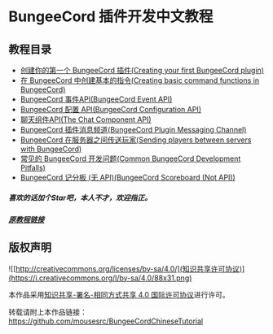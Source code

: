 # BungeeCord 插件开发中文教程
## 教程目录
- [创建你的第一个 BungeeCord 插件(Creating your first BungeeCord plugin)](https://github.com/mousesrc/BungeeCordChineseTutorial/wiki/%E5%88%9B%E5%BB%BA%E4%BD%A0%E7%9A%84%E7%AC%AC%E4%B8%80%E4%B8%AA-BungeeCord-%E6%8F%92%E4%BB%B6(Creating-your-first-BungeeCord-plugin))
- [在 BungeeCord 中创建基本的指令(Creating basic command functions in BungeeCord)](https://github.com/mousesrc/BungeeCordChineseTutorial/wiki/%E5%9C%A8-BungeeCord-%E4%B8%AD%E5%88%9B%E5%BB%BA%E5%9F%BA%E6%9C%AC%E7%9A%84%E6%8C%87%E4%BB%A4(Creating-basic-command-functions-in-BungeeCord))
- [BungeeCord 事件API(BungeeCord Event API)](https://github.com/mousesrc/BungeeCordChineseTutorial/wiki/BungeeCord-%E4%BA%8B%E4%BB%B6-API(BungeeCord-Event-API))
- [BungeeCord 配置 API(BungeeCord Configuration API)](https://github.com/mousesrc/BungeeCordChineseTutorial/wiki/BungeeCord-%E9%85%8D%E7%BD%AE-API(BungeeCord-Configuration-API))
- [聊天组件API(The Chat Component API)](https://github.com/mousesrc/BungeeCordChineseTutorial/wiki/%E8%81%8A%E5%A4%A9%E7%BB%84%E4%BB%B6API(The-Chat-Component-API))
- [BungeeCord 插件消息频道(BungeeCord Plugin Messaging Channel)](https://github.com/mousesrc/BungeeCordChineseTutorial/wiki/BungeeCord%E6%8F%92%E4%BB%B6%E6%B6%88%E6%81%AF%E9%A2%91%E9%81%93(BungeeCord-Plugin-Messaging-Channel))     
- [BungeeCord 在服务器之间传送玩家(Sending players between servers with BungeeCord)](https://github.com/mousesrc/BungeeCordChineseTutorial/wiki/BungeeCord-%E5%9C%A8%E6%9C%8D%E5%8A%A1%E5%99%A8%E4%B9%8B%E9%97%B4%E4%BC%A0%E9%80%81%E7%8E%A9%E5%AE%B6(Sending-players-between-servers-with-BungeeCord))
- [常见的 BungeeCord 开发问题(Common BungeeCord Development Pitfalls)](https://github.com/mousesrc/BungeeCordChineseTutorial/wiki/%E5%B8%B8%E8%A7%81%E7%9A%84-BungeeCord-%E5%BC%80%E5%8F%91%E9%97%AE%E9%A2%98(Common-BungeeCord-Development-Pitfalls))
- [BungeeCord 记分板 (无 API)(BungeeCord Scoreboard (Not API))](https://github.com/mousesrc/BungeeCordChineseTutorial/wiki/BungeeCord-%E8%AE%B0%E5%88%86%E6%9D%BF-(%E6%97%A0-API)(BungeeCord-Scoreboard-(Not-API)))
##### 喜欢的话加个Star吧，本人不才，欢迎指正。
##### [原教程链接](https://www.spigotmc.org/wiki/bungeecord-plugin-development/)
## 版权声明

![[http://creativecommons.org/licenses/by-sa/4.0/](知识共享许可协议)](https://i.creativecommons.org/l/by-sa/4.0/88x31.png)

本作品采用[知识共享-署名-相同方式共享 4.0 国际许可协议](http://creativecommons.org/licenses/by-sa/4.0/)进行许可。

转载请附上本作品链接： https://github.com/mousesrc/BungeeCordChineseTutorial
